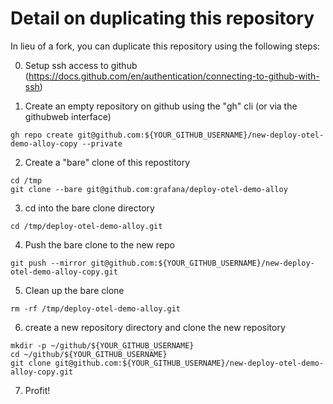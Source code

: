 # Detail on duplicating this repository


In lieu of a fork, you can duplicate this repository using the following steps:



0. Setup ssh access to github (https://docs.github.com/en/authentication/connecting-to-github-with-ssh)


1. Create an empty repository on github using the "gh" cli (or via the githubweb interface)

```
gh repo create git@github.com:${YOUR_GITHUB_USERNAME}/new-deploy-otel-demo-alloy-copy --private 
```

2. Create a "bare" clone of this repostitory 

```
cd /tmp
git clone --bare git@github.com:grafana/deploy-otel-demo-alloy
```

3. cd into the bare clone directory

```
cd /tmp/deploy-otel-demo-alloy.git
```

4. Push the bare clone to the new repo

```
git push --mirror git@github.com:${YOUR_GITHUB_USERNAME}/new-deploy-otel-demo-alloy-copy.git
```

5. Clean up the bare clone

```
rm -rf /tmp/deploy-otel-demo-alloy.git
```


6. create a new repository directory and clone the new repository

```
mkdir -p ~/github/${YOUR_GITHUB_USERNAME}
cd ~/github/${YOUR_GITHUB_USERNAME}
git clone git@github.com:${YOUR_GITHUB_USERNAME}/new-deploy-otel-demo-alloy-copy.git
```



7. Profit!

